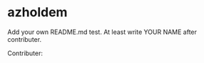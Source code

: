 # azholdem

Add your own README.md test.  At least write YOUR NAME after contributer.

Contributer: 
